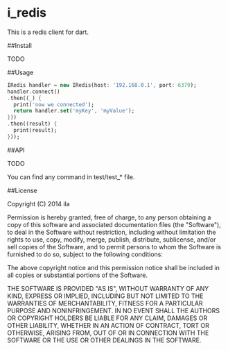 i_redis
===

This is a redis client for dart.

##Install

TODO

##Usage

```dart
IRedis handler = new IRedis(host: '192.168.0.1', port: 6379);
handler.connect()
.then((_) {
  print('now we connected');
  return handler.set('myKey', 'myValue');
}))
.then((result) {
  print(result);
}));
```

##API

TODO

You can find any command in test/test_* file.

##License

Copyright (C) 2014 ila

Permission is hereby granted, free of charge, to any person
obtaining a copy of this software and associated documentation
files (the "Software"), to deal in the Software without
restriction, including without limitation the rights to use,
copy, modify, merge, publish, distribute, sublicense, and/or sell
copies of the Software, and to permit persons to whom the
Software is furnished to do so, subject to the following
conditions:

The above copyright notice and this permission notice shall be
included in all copies or substantial portions of the Software.

THE SOFTWARE IS PROVIDED "AS IS", WITHOUT WARRANTY OF ANY KIND,
EXPRESS OR IMPLIED, INCLUDING BUT NOT LIMITED TO THE WARRANTIES
OF MERCHANTABILITY, FITNESS FOR A PARTICULAR PURPOSE AND
NONINFRINGEMENT. IN NO EVENT SHALL THE AUTHORS OR COPYRIGHT
HOLDERS BE LIABLE FOR ANY CLAIM, DAMAGES OR OTHER LIABILITY,
WHETHER IN AN ACTION OF CONTRACT, TORT OR OTHERWISE, ARISING
FROM, OUT OF OR IN CONNECTION WITH THE SOFTWARE OR THE USE OR
OTHER DEALINGS IN THE SOFTWARE.
